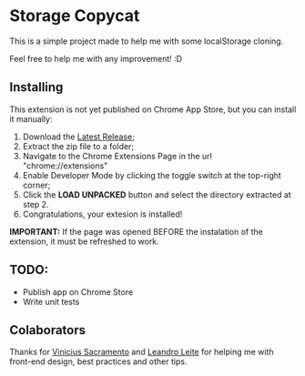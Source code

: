 # Storage Copycat

This is a simple project made to help me with some localStorage cloning.

Feel free to help me with any improvement! :D

## Installing
This extension is not yet published on Chrome App Store, but you can install it manually:

1. Download the [Latest Release](https://github.com/pedroafabri/storage-copycat/releases/tag/1.0.0);
2. Extract the zip file to a folder;
3. Navigate to the Chrome Extensions Page in the url "chrome://extensions"
4. Enable Developer Mode by clicking the toggle switch at the top-right corner;
5. Click the **LOAD UNPACKED** button and select the directory extracted at step 2.
6. Congratulations, your extesion is installed!

**IMPORTANT:** If the page was opened BEFORE the instalation of the extension, it must be refreshed to work.

## TODO:
- Publish app on Chrome Store
- Write unit tests

## Colaborators
Thanks for [Vinicius Sacramento](https://github.com/viniciusonps) and [Leandro Leite](https://github.com/lleitep3) for helping me with front-end design, best practices and other tips.